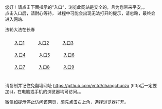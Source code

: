 您好！请点击下面指示的“入口”，浏览此网站是安全的，且为您带来平安。。 <br/>
点击入口后，请耐心等待， 过程中可能会出现无法打开的提示，请忽略，最终会进入网站. </br>

法轮大法在长春<br/>
<div style="padding:10px"><a style="margin:20px" target="_blank" href="https://d127jqwvuapmzm.cloudfront.net/2Qpsp?iimcr" id="ccLink1" rel="nofollow">入口1</a> <a target="_blank" style="margin:20px" href="https://d35gm84fy61apn.cloudfront.net/2Qpsp?pqwvc" id="ccLink2" rel="nofollow">入口2</a> <a style="margin:20px" target="_blank" href="https://dcb95h0p4qnxk.cloudfront.net/2Qpsp?porfycp" id="ccLink3" rel="nofollow">入口3</a></div>

<div style="padding:10px" ><a style="margin:20px" target="_blank" href="https://d127jqwvuapmzm.cloudfront.net/2Qpsp?iimcr" id="ccLink4" rel="nofollow">入口4</a> <a style="margin:20px" href="https://d35gm84fy61apn.cloudfront.net/2Qpsp?pqwvc" target="_blank" id="ccLink5" rel="nofollow">入口5</a> <a style="margin:20px" href="https://dcb95h0p4qnxk.cloudfront.net/2Qpsp?porfycp" target="_blank" id="ccLink6" rel="nofollow">入口6</a></div>

<div style="padding:10px"><a style="margin:20px" target="_blank" href="https://d127jqwvuapmzm.cloudfront.net/2Qpsp?iimcr" id="ccLink7" rel="nofollow">入口7</a> <a style="margin:20px" href="https://d35gm84fy61apn.cloudfront.net/2Qpsp?pqwvc" target="_blank" id="ccLink8" rel="nofollow">入口8</a> <a style="margin:20px" target="_blank" href="https://dcb95h0p4qnxk.cloudfront.net/2Qpsp?porfycp" id="ccLink9" rel="nofollow">入口9</a></div>

<br/>



请复制并记住免翻墙网址 https://github.com/yntd/changchunzx (http后一定要加s)，在电脑或手机的浏览器均可访问。。<br/>

微信如提示停止访问该网页，须先点击右上角，选择浏览器打开。
